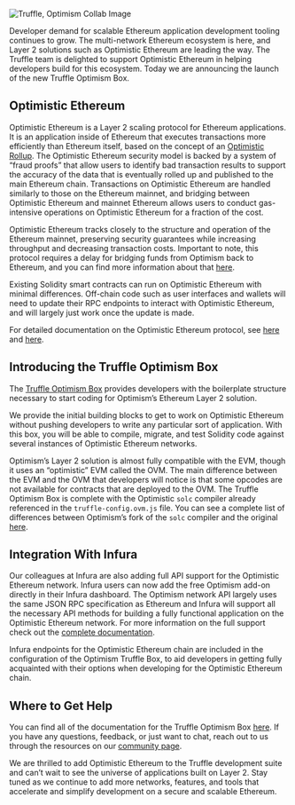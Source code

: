 ![Truffle, Optimism Collab Image](/img/blog/truffle-and-infura-support-optimism/blog-header.png)

Developer demand for scalable Ethereum application development tooling continues to grow. The multi-network Ethereum ecosystem is here, and Layer 2 solutions such as Optimistic Ethereum are leading the way. The Truffle team is delighted to support Optimistic Ethereum in helping developers build for this ecosystem. Today we are announcing the launch of the new Truffle Optimism Box.

## Optimistic Ethereum

Optimistic Ethereum is a Layer 2 scaling protocol for Ethereum applications. It is an application inside of Ethereum that executes transactions more efficiently than Ethereum itself, based on the concept of an [Optimistic Rollup](https://medium.com/plasma-group/ethereum-smart-contracts-in-l2-optimistic-rollup-2c1cef2ec537). The Optimistic Ethereum security model is backed by a system of “fraud proofs” that allow users to identify bad transaction results to support the accuracy of the data that is eventually rolled up and published to the main Ethereum chain. Transactions on Optimistic Ethereum are handled similarly to those on the Ethereum mainnet, and bridging between Optimistic Ethereum and mainnet Ethereum allows users to conduct gas-intensive operations on Optimistic Ethereum for a fraction of the cost.

Optimistic Ethereum tracks closely to the structure and operation of the Ethereum mainnet, preserving security guarantees while increasing throughput and decreasing transaction costs. Important to note, this protocol requires a delay for bridging funds from Optimism back to Ethereum, and you can find more information about that [here](https://community.optimism.io/docs/developers/bridging.html#understanding-the-fraud-proof-window).

Existing Solidity smart contracts can run on Optimistic Ethereum with minimal differences. Off-chain code such as user interfaces and wallets will need to update their RPC endpoints to interact with Optimistic Ethereum, and will largely just work once the update is made.

For detailed documentation on the Optimistic Ethereum protocol, see [here](https://community.optimism.io/docs/protocol/protocol.html#introduction) and [here](https://community.optimism.io/docs/developers/integration.html).

## Introducing the Truffle Optimism Box

The [Truffle Optimism Box](https://github.com/truffle-box/optimism-box) provides developers with the boilerplate structure necessary to start coding for Optimism’s Ethereum Layer 2 solution.

We provide the initial building blocks to get to work on Optimistic Ethereum without pushing developers to write any particular sort of application. With this box, you will be able to compile, migrate, and test Solidity code against several instances of Optimistic Ethereum networks.

Optimism’s Layer 2 solution is almost fully compatible with the EVM, though it uses an “optimistic” EVM called the OVM. The main difference between the EVM and the OVM that developers will notice is that some opcodes are not available for contracts that are deployed to the OVM. The Truffle Optimism Box is complete with the Optimistic `solc` compiler already referenced in the `truffle-config.ovm.js` file. You can see a complete list of differences between Optimism’s fork of the `solc` compiler and the original [here](https://github.com/ethereum-optimism/solidity/compare/27d51765c0623c9f6aef7c00214e9fe705c331b1...develop-0.6).

## Integration With Infura

Our colleagues at Infura are also adding full API support for the Optimistic Ethereum network. Infura users can now add the free Optimism add-on directly in their Infura dashboard. The Optimism network API largely uses the same JSON RPC specification as Ethereum and Infura will support all the necessary API methods for building a fully functional application on the Optimistic Ethereum network. For more information on the full support check out the [complete documentation](https://infura.io/docs/ethereum#section/Network-Add-Ons/).

Infura endpoints for the Optimistic Ethereum chain are included in the configuration of the Optimism Truffle Box, to aid developers in getting fully acquainted with their options when developing for the Optimistic Ethereum chain.

## Where to Get Help

You can find all of the documentation for the Truffle Optimism Box [here](https://github.com/truffle-box/optimism-box). If you have any questions, feedback, or just want to chat, reach out to us through the resources on our [community page](https://www.trufflesuite.com/community).

We are thrilled to add Optimistic Ethereum to the Truffle development suite and can’t wait to see the universe of applications built on Layer 2. Stay tuned as we continue to add more networks, features, and tools that accelerate and simplify development on a secure and scalable Ethereum.
